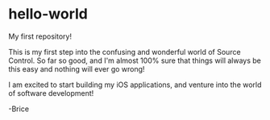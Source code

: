 # hello-world
My first repository!

This is my first step into the confusing and wonderful world of Source Control. So far so good, and I'm almost 100% sure that things will always be this easy and nothing will ever go wrong!

I am excited to start building my iOS applications, and venture into the world of software development!

-Brice
